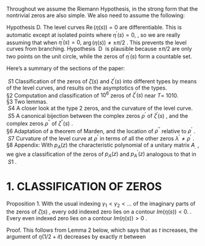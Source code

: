 Throughout we assume the Riemann Hypothesis, in the strong form that the nontrivial zeros are also simple. We also need to assume the following:  

Hypothesis D. The level curves $\operatorname { R e } ( \eta ( s ) ) = 0$ are differentiable. This is automatic except at isolated points where $\eta ^ { \prime } ( s ) = 0 ,$ , so we are really assuming that when $\eta ^ { \prime } ( s ) = 0 ,$ $\arg ( \eta ( s ) ) \neq \pm \pi / 2$ . This prevents the level curves from branching. Hypothesis $\mathrm { ~ D ~ }$ is plausible because $\pm \pi / 2$ are only two points on the unit circle, while the zeros of $\eta ^ { \prime } ( s )$ form a countable set.  

Here’s a summary of the sections of the paper:  

$\ S 1$ Classification of the zeros of $\zeta ( s )$ and $\zeta ^ { \prime } ( s )$ into different types by means of the level curves, and results on the asymptotics of the types.   
§2 Computation and classification of $1 0 ^ { 6 }$ zeros of $\zeta ^ { \prime } ( s )$ near $T =$ 1010.   
§3 Two lemmas.   
$\ S 4$ A closer look at the type 2 zeros, and the curvature of the level curve.   
$\ S 5$ A canonical bijection between the complex zeros $\rho ^ { \prime }$ of $\zeta ^ { \prime } ( s )$ , and the complex zeros $\rho ^ { \prime \prime }$ of $\zeta ^ { \prime \prime } ( s )$ .   
§6 Adaptation of a theorem of Marden, and the location of $\rho ^ { \prime \prime }$ relative to $\rho ^ { \prime }$ .   
$\ S 7$ Curvature of the level curve at $\rho ^ { \prime }$ in terms of all the other zeros $\lambda ^ { \prime } \neq \rho ^ { \prime }$ .   
§8 Appendix: With $p _ { A } ( z )$ the characteristic polynomial of a unitary matrix $A _ { . }$ , we give a classification of the zeros of $p _ { A } ( z )$ and $p _ { A } ^ { \prime } ( z )$ analogous to that in $\ S 1$ .  

# 1. CLASSIFICATION OF ZEROS  

Proposition 1. With the usual indexing $\gamma _ { 1 } < \gamma _ { 2 } < . . .$ of the imaginary parts of the zeros of $\zeta ( s )$ , every odd indexed zero lies on a contour $I m ( \eta ( s ) ) < 0 .$ . Every even indexed zero lies on a contour $I m ( \eta ( s ) ) > 0$ .  

Proof. This follows from Lemma 2 below, which says that as $t$ increases, the argument of $\eta ( 1 / 2 + i t )$ decreases by exactly $\pi$ between  